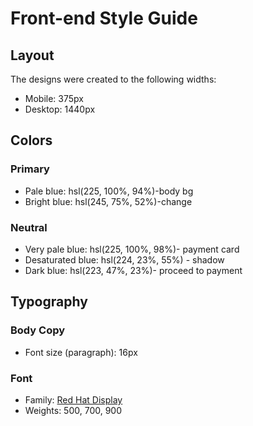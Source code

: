 # Front-end Style Guide

## Layout

The designs were created to the following widths:

- Mobile: 375px
- Desktop: 1440px

## Colors

### Primary

- Pale blue: hsl(225, 100%, 94%)-body bg
- Bright blue: hsl(245, 75%, 52%)-change

### Neutral

- Very pale blue: hsl(225, 100%, 98%)- payment card
- Desaturated blue: hsl(224, 23%, 55%) - shadow
- Dark blue: hsl(223, 47%, 23%)- proceed to payment

## Typography

### Body Copy

- Font size (paragraph): 16px

### Font

- Family: [Red Hat Display](https://fonts.google.com/specimen/Red+Hat+Display)
- Weights: 500, 700, 900
